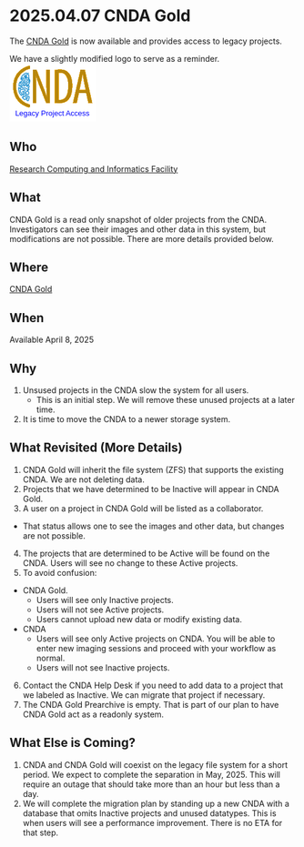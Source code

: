 # 2025.04.07 CNDA Gold

The [CNDA Gold](https://cnda-gold.wustl.edu) is now available and provides access to legacy projects.

We have a slightly modified logo to serve as a reminder.
![CNDA Gold Logo](../images/cnda_gold.png)


## Who
[Research Computing and Informatics Facility](https://www.mir.wustl.edu/research/core-resources/research-computing-and-informatics-facility/)

## What
CNDA Gold is a read only snapshot of older projects from the CNDA.
Investigators can see their images and other data in this system, but modifications are not possible.
There are more details provided below.

## Where
[CNDA Gold](https://cnda-gold.wustl.edu)

## When
Available April 8, 2025

## Why
1. Unsused projects in the CNDA slow the system for all users.
   - This is an initial step. We will remove these unused projects at a later time.
2. It is time to move the CNDA to a newer storage system.


## What Revisited (More Details)
1. CNDA Gold will inherit the file system (ZFS) that supports the existing CNDA. We are not deleting data.
2. Projects that we have determined to be Inactive will appear in CNDA Gold.
3. A user on a project in CNDA Gold will be listed as a collaborator.
- That status allows one to see the images and other data, but changes are not possible.
4. The projects that are determined to be Active will be found on the CNDA. Users will see no change to these Active projects.
5. To avoid confusion:
- CNDA Gold.
  - Users will see only Inactive projects.
  - Users will not see Active projects.
  - Users cannot upload new data or modify existing data.
- CNDA
  - Users will see only Active projects on CNDA. You will be able to enter new imaging sessions and proceed with your workflow as normal.
  - Users will not see Inactive projects.
6. Contact the CNDA Help Desk if you need to add data to a project that we labeled as Inactive. We can migrate that project if necessary.
7. The CNDA Gold Prearchive is empty. That is part of our plan to have CNDA Gold act as a readonly system.

## What Else is Coming?
1. CNDA and CNDA Gold will coexist on the legacy file system for a short period. We expect to complete the separation in May, 2025. This will require an outage that should take more than an hour but less than a day.
2. We will complete the migration plan by standing up a new CNDA with a database that omits Inactive projects and unused datatypes. This is when users will see a performance improvement. There is no ETA for that step.
